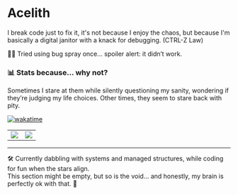 # Acelith

I break code just to fix it, it's not because I enjoy the chaos, but because I'm basically a digital janitor with a knack for debugging. (CTRL-Z Law)

🐛💥 Tried using bug spray once... spoiler alert: it didn’t work. 

### 📊 Stats because... why not?
Sometimes I stare at them while silently questioning my sanity, wondering if they’re judging my life choices. Other times, they seem to stare back with pity.

[![wakatime](https://wakatime.com/badge/user/17828029-daff-4a38-bd4f-d50e3d514f08.svg)](https://wakatime.com/@17828029-daff-4a38-bd4f-d50e3d514f08)

<table>
  <tr>
    <td>
      <img src="https://wakatime.com/share/@Acelith/21cdeb77-af1d-4219-ba5a-f0fb0602922a.png" />
    </td>
    <td>
      <img src="https://wakatime.com/share/@Acelith/65158289-e433-443c-9e6e-783cbe6f50cd.png" />
    </td>
  </tr>
</table>

<hr>

🛠️ Currently dabbling with systems and managed structures, while coding for fun when the stars align.  
This section might be empty, but so is the void... and honestly, my brain is perfectly ok with that. 🌌
